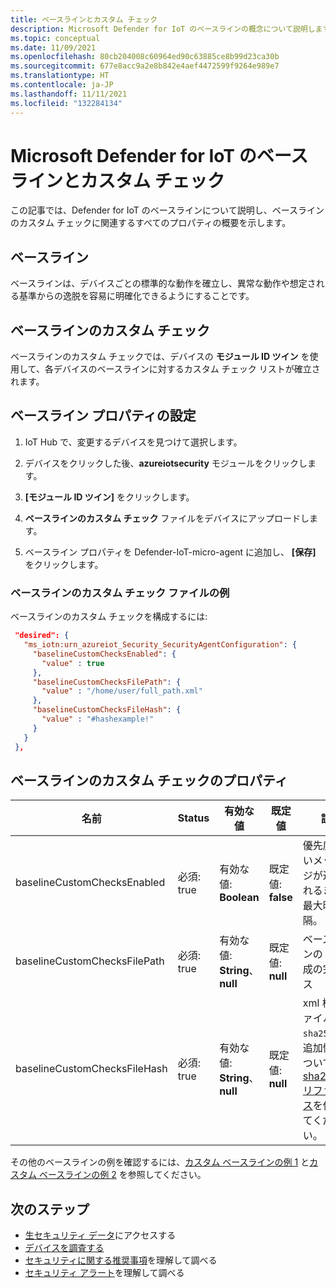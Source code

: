 ```yaml
---
title: ベースラインとカスタム チェック
description: Microsoft Defender for IoT のベースラインの概念について説明します。
ms.topic: conceptual
ms.date: 11/09/2021
ms.openlocfilehash: 80cb204008c60964ed90c63885ce8b99d23ca30b
ms.sourcegitcommit: 677e8acc9a2e8b842e4aef4472599f9264e989e7
ms.translationtype: HT
ms.contentlocale: ja-JP
ms.lasthandoff: 11/11/2021
ms.locfileid: "132284134"
---
```

# <a name="microsoft-defender-for-iot-baseline-and-custom-checks"></a>Microsoft Defender for IoT のベースラインとカスタム チェック

この記事では、Defender for IoT のベースラインについて説明し、ベースラインのカスタム チェックに関連するすべてのプロパティの概要を示します。

## <a name="baseline"></a>ベースライン

ベースラインは、デバイスごとの標準的な動作を確立し、異常な動作や想定される基準からの逸脱を容易に明確化できるようにすることです。

## <a name="baseline-custom-checks"></a>ベースラインのカスタム チェック

ベースラインのカスタム チェックでは、デバイスの **モジュール ID ツイン** を使用して、各デバイスのベースラインに対するカスタム チェック リストが確立されます。

## <a name="setting-baseline-properties"></a>ベースライン プロパティの設定

1. IoT Hub で、変更するデバイスを見つけて選択します。

1. デバイスをクリックした後、**azureiotsecurity** モジュールをクリックします。

1. **[モジュール ID ツイン]** をクリックします。

1. **ベースラインのカスタム チェック** ファイルをデバイスにアップロードします。

1. ベースライン プロパティを Defender-IoT-micro-agent に追加し、 **[保存]** をクリックします。

### <a name="baseline-custom-check-file-example"></a>ベースラインのカスタム チェック ファイルの例

ベースラインのカスタム チェックを構成するには:

   ```json
    "desired": {
      "ms_iotn:urn_azureiot_Security_SecurityAgentConfiguration": {
        "baselineCustomChecksEnabled": {
          "value" : true
        },
        "baselineCustomChecksFilePath": {
          "value" : "/home/user/full_path.xml"
        },
        "baselineCustomChecksFileHash": {
          "value" : "#hashexample!"
        }
      }
    },
   ```

## <a name="baseline-custom-check-properties"></a>ベースラインのカスタム チェックのプロパティ

| 名前| Status | 有効な値| 既定値| 説明 |
|------|-----|------|-----|-----|
|baselineCustomChecksEnabled|必須: true |有効な値: **Boolean** |既定値: **false** |優先度の高いメッセージが送信されるまでの最大時間間隔。|
|baselineCustomChecksFilePath |必須: true|有効な値: **String**、**null** |既定値: **null** |ベースラインの xml 構成の完全パス|
|baselineCustomChecksFileHash |必須: true|有効な値: **String**、**null** |既定値: **null** |xml 構成ファイルの `sha256sum`。 追加情報については [sha256sum リファレンス](https://linux.die.net/man/1/sha256sum)を使用してください。 |

その他のベースラインの例を確認するには、[カスタム ベースラインの例 1](https://ascforiot.blob.core.windows.net/public/custom_baseline_example_hyperv_ubuntu1804.xml) と[カスタム ベースラインの例 2](https://ascforiot.blob.core.windows.net/public/oms_audits.xml) を参照してください。

## <a name="next-steps"></a>次のステップ

- [生セキュリティ データ](how-to-security-data-access.md)にアクセスする
- [デバイスを調査する](how-to-investigate-device.md)
- [セキュリティに関する推奨事項](concept-recommendations.md)を理解して調べる
- [セキュリティ アラート](concept-security-alerts.md)を理解して調べる
